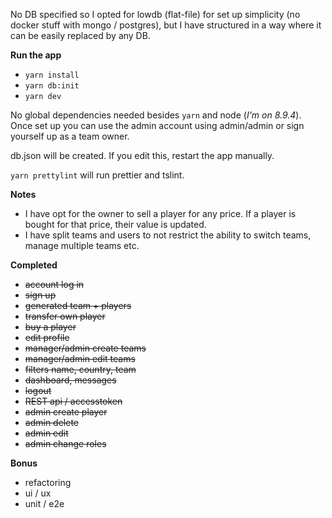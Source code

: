No DB specified so I opted for lowdb (flat-file) for set up simplicity (no docker stuff with mongo / postgres), but I have structured in a way where it can be easily replaced by any DB.
 
**Run the app**
- `yarn install`
- `yarn db:init`
- `yarn dev`

No global dependencies needed besides `yarn` and node (*I'm on 8.9.4*).
Once set up you can use the admin account using admin/admin or sign yourself up as a team owner.

db.json will be created. If you edit this, restart the app manually.

`yarn prettylint` will run prettier and tslint.

**Notes**
- I have opt for the owner to sell a player for any price. If a player is bought for that price, their value is updated.
- I have split teams and users to not restrict the ability to switch teams, manage multiple teams etc.

**Completed**
- ~~account log in~~
- ~~sign up~~
- ~~generated team + players~~
- ~~transfer own player~~
- ~~buy a player~~
- ~~edit profile~~
- ~~manager/admin create teams~~
- ~~manager/admin edit teams~~
- ~~filters name, country, team~~
- ~~dashboard, messages~~
- ~~logout~~
- ~~REST api / accesstoken~~
- ~~admin create player~~
- ~~admin delete~~
- ~~admin edit~~
- ~~admin change roles~~

**Bonus**
- refactoring
- ui / ux
- unit / e2e
